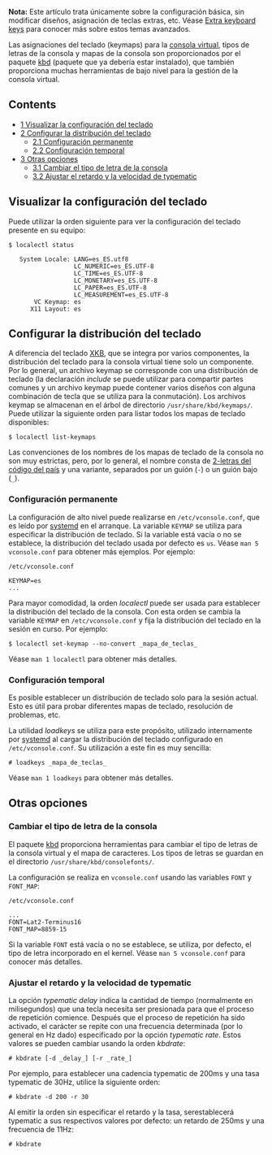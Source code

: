 **Nota:** Este artículo trata únicamente sobre la configuración básica, sin modificar diseños, asignación de teclas extras, etc. Véase [Extra keyboard keys](/index.php/Extra_keyboard_keys "Extra keyboard keys") para conocer más sobre estos temas avanzados.

Las asignaciones del teclado (keymaps) para la [consola virtual](https://en.wikipedia.org/wiki/Virtual_console "wikipedia:Virtual console"), tipos de letras de la consola y mapas de la consola son proporcionados por el paquete [kbd](https://www.archlinux.org/packages/?name=kbd) (paquete que ya debería estar instalado), que también proporciona muchas herramientas de bajo nivel para la gestión de la consola virtual.

## Contents

*   [1 Visualizar la configuración del teclado](#Visualizar_la_configuraci.C3.B3n_del_teclado)
*   [2 Configurar la distribución del teclado](#Configurar_la_distribuci.C3.B3n_del_teclado)
    *   [2.1 Configuración permanente](#Configuraci.C3.B3n_permanente)
    *   [2.2 Configuración temporal](#Configuraci.C3.B3n_temporal)
*   [3 Otras opciones](#Otras_opciones)
    *   [3.1 Cambiar el tipo de letra de la consola](#Cambiar_el_tipo_de_letra_de_la_consola)
    *   [3.2 Ajustar el retardo y la velocidad de typematic](#Ajustar_el_retardo_y_la_velocidad_de_typematic)

## Visualizar la configuración del teclado

Puede utilizar la orden siguiente para ver la configuración del teclado presente en su equipo:

 `$ localectl status` 

```
   System Locale: LANG=es_ES.utf8
                  LC_NUMERIC=es_ES.UTF-8
                  LC_TIME=es_ES.UTF-8
                  LC_MONETARY=es_ES.UTF-8
                  LC_PAPER=es_ES.UTF-8
                  LC_MEASUREMENT=es_ES.UTF-8
       VC Keymap: es
      X11 Layout: es

```

## Configurar la distribución del teclado

A diferencia del teclado [XKB](/index.php/XKB "XKB"), que se integra por varios componentes, la distribución del teclado para la consola virtual tiene solo un componente. Por lo general, un archivo keymap se corresponde con una distribución de teclado (la declaración _include_ se puede utilizar para compartir partes comunes y un archivo keymap puede contener varios diseños con alguna combinación de tecla que se utiliza para la conmutación). Los archivos keymap se almacenan en el árbol de directorio `/usr/share/kbd/keymaps/`. Puede utilizar la siguiente orden para listar todos los mapas de teclado disponibles:

```
$ localectl list-keymaps

```

Las convenciones de los nombres de los mapas de teclado de la consola no son muy estrictas, pero, por lo general, el nombre consta de [2-letras del código del país](https://en.wikipedia.org/wiki/ISO_3166-1_alpha-2#Officially_assigned_code_elements "wikipedia:ISO 3166-1 alpha-2") y una variante, separados por un guión (`-`) o un guión bajo (`_`).

### Configuración permanente

La configuración de alto nivel puede realizarse en `/etc/vconsole.conf`, que es leído por [systemd](/index.php/Systemd_(Espa%C3%B1ol) "Systemd (Español)") en el arranque. La variable `KEYMAP` se utiliza para especificar la distribución de teclado. Si la variable está vacía o no se establece, la distribución del teclado usada por defecto es `us`. Véase `man 5 vconsole.conf` para obtener más ejemplos. Por ejemplo:

 `/etc/vconsole.conf` 

```
KEYMAP=es
...

```

Para mayor comodidad, la orden _localectl_ puede ser usada para establecer la distribución del teclado de la consola. Con esta orden se cambia la variable `KEYMAP` en `/etc/vconsole.conf` y fija la distribución del teclado en la sesión en curso. Por ejemplo:

```
$ localectl set-keymap --no-convert _mapa_de_teclas_

```

Véase `man 1 localectl` para obtener más detalles.

### Configuración temporal

Es posible establecer un distribución de teclado solo para la sesión actual. Esto es útil para probar diferentes mapas de teclado, resolución de problemas, etc.

La utilidad _loadkeys_ se utiliza para este propósito, utilizado internamente por [systemd](/index.php/Systemd_(Espa%C3%B1ol) "Systemd (Español)") al cargar la distribución del teclado configurado en `/etc/vconsole.conf`. Su utilización a este fin es muy sencilla:

```
# loadkeys _mapa_de_teclas_

```

Véase `man 1 loadkeys` para obtener más detalles.

## Otras opciones

### Cambiar el tipo de letra de la consola

El paquete [kbd](https://www.archlinux.org/packages/?name=kbd) proporciona herramientas para cambiar el tipo de letras de la consola virtual y el mapa de caracteres. Los tipos de letras se guardan en el directorio `/usr/share/kbd/consolefonts/`.

La configuración se realiza en `vconsole.conf` usando las variables `FONT` y `FONT_MAP`:

 `/etc/vconsole.conf` 

```
...
FONT=Lat2-Terminus16
FONT_MAP=8859-15

```

Si la variable `FONT` está vacía o no se establece, se utiliza, por defecto, el tipo de letra incorporado en el kernel. Véase `man 5 vconsole.conf` para conocer más detalles.

### Ajustar el retardo y la velocidad de typematic

La opción _typematic delay_ indica la cantidad de tiempo (normalmente en milisegundos) que una tecla necesita ser presionada para que el proceso de repetición comience. Después que el proceso de repetición ha sido activado, el carácter se repite con una frecuencia determinada (por lo general en Hz dado) especificado por la opción _typematic rate_. Estos valores se pueden cambiar usando la orden _kbdrate_:

```
# kbdrate [-d _delay_] [-r _rate_]

```

Por ejemplo, para establecer una cadencia typematic de 200ms y una tasa typematic de 30Hz, utilice la siguiente orden:

```
# kbdrate -d 200 -r 30

```

Al emitir la orden sin especificar el retardo y la tasa, se ​restablecerá typematic a sus respectivos valores por defecto: un retardo de 250ms y una frecuencia de 11Hz:

```
# kbdrate

```